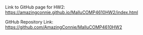Link to GitHub page for HW2: https://amazingconnie.github.io/MalluCOMP4610HW2/index.html

GitHub Repository Link: https://github.com/AmazingConnie/MalluCOMP4610HW2 
